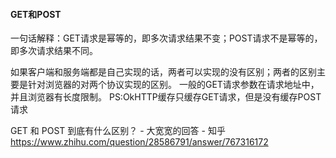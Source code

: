 #### GET和POST

一句话解释：GET请求是幂等的，即多次请求结果不变；POST请求不是幂等的，即多次请求结果不同。

如果客户端和服务端都是自己实现的话，两者可以实现的没有区别；两者的区别主要是针对浏览器的对两个协议实现的区别。
一般的GET请求参数在请求地址中，并且浏览器有长度限制。
PS:OkHTTP缓存只缓存GET请求，但是没有缓存POST请求

GET 和 POST 到底有什么区别？ - 大宽宽的回答 - 知乎
https://www.zhihu.com/question/28586791/answer/767316172